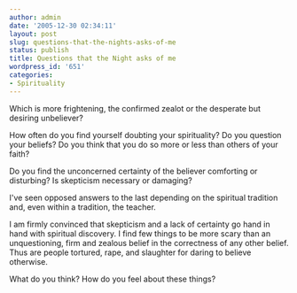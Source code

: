 ```yaml
---
author: admin
date: '2005-12-30 02:34:11'
layout: post
slug: questions-that-the-nights-asks-of-me
status: publish
title: Questions that the Night asks of me
wordpress_id: '651'
categories:
- Spirituality
---
```

Which is more frightening, the confirmed zealot or the desperate but desiring unbeliever?

How often do you find yourself doubting your spirituality? Do you question your beliefs? Do you think that you do so more or less than others of your faith?

Do you find the unconcerned certainty of the believer comforting or disturbing? Is skepticism necessary or damaging?

I've seen opposed answers to the last depending on the spiritual tradition and, even within a tradition, the teacher.

I am firmly convinced that skepticism and a lack of certainty go hand in hand with spiritual discovery. I find few things to be more scary than an unquestioning, firm and zealous belief in the correctness of any other belief. Thus are people tortured, rape, and slaughter for daring to believe otherwise.

What do you think? How do you feel about these things?
